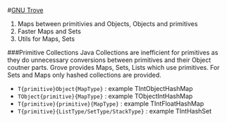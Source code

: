 #[GNU Trove](http://trove4j.sourceforge.net/html/overview.html)
1. Maps between primitivies and Objects, Objects and primitives
2. Faster Maps and Sets 
3. Utils for Maps, Sets

###Primitive Collections
Java Collections are inefficient for primitives as they do unnecessary conversions between primitives and their Object coutner parts. Grove provides Maps, Sets, Lists which use primitives. For Sets and Maps only hashed collections are provided.

* ```T{primitive}Object{MapType}``` : example TIntObjectHashMap 
* ```TObject{primitive}{MapType}``` : example TObjectIntHashMap
* ```T{primitive}{primitive}{MapType}``` : example TIntFloatHashMap
* ```T{primitive}{ListType/SetType/StackType}``` : example TIntHashSet
